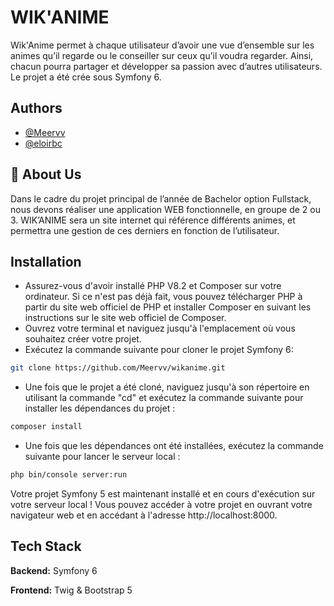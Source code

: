 
# WIK'ANIME

Wik'Anime permet à chaque utilisateur d’avoir une vue d’ensemble sur les animes qu’il regarde ou le conseiller sur ceux qu’il voudra regarder. Ainsi, chacun pourra partager et développer sa passion avec d’autres utilisateurs. Le projet a été crée sous Symfony 6.



## Authors

- [@Meervv](https://github.com/Meervv)
- [@eloirbc](https://github.com/eloirbc)


## 🚀 About Us
Dans le cadre du projet principal de l’année de Bachelor option Fullstack, nous devons réaliser une application WEB fonctionnelle, en groupe de 2 ou 3. WIK’ANIME sera un site internet qui référence différents animes, et permettra une gestion de ces derniers en fonction de l’utilisateur.



## Installation

- Assurez-vous d'avoir installé PHP V8.2 et Composer sur votre ordinateur. Si ce n'est pas déjà fait, vous pouvez télécharger PHP à partir du site web officiel de PHP et installer Composer en suivant les instructions sur le site web officiel de Composer.
- Ouvrez votre terminal et naviguez jusqu'à l'emplacement où vous souhaitez créer votre projet.
- Exécutez la commande suivante pour cloner le projet Symfony 6:

```bash
git clone https://github.com/Meervv/wikanime.git
```

- Une fois que le projet a été cloné, naviguez jusqu'à son répertoire en utilisant la commande "cd" et exécutez la commande suivante pour installer les dépendances du projet :

```bash
composer install
```

- Une fois que les dépendances ont été installées, exécutez la commande suivante pour lancer le serveur local :

```bash
php bin/console server:run
```

Votre projet Symfony 5 est maintenant installé et en cours d'exécution sur votre serveur local ! Vous pouvez accéder à votre projet en ouvrant votre navigateur web et en accédant à l'adresse http://localhost:8000.
    
## Tech Stack

**Backend:** Symfony 6

**Frontend:** Twig & Bootstrap 5

